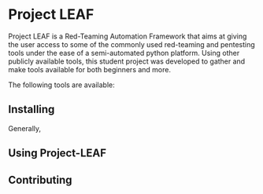 Project LEAF 
==
Project LEAF is a Red-Teaming Automation Framework that aims at giving the user access to some of the commonly used red-teaming and pentesting tools under the ease of a semi-automated python platform. Using other publicly available tools, this student project was developed to gather and make tools available for both beginners and more.

The following tools are available:




Installing
--

Generally, 

Using Project-LEAF
--


Contributing
--



